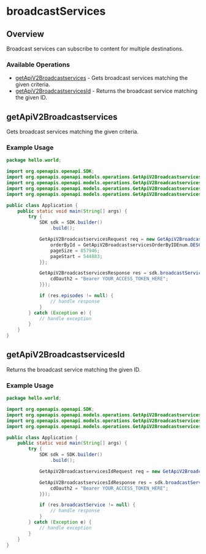 # broadcastServices

## Overview

Broadcast services can subscribe to content for multiple destinations.

### Available Operations

* [getApiV2Broadcastservices](#getapiv2broadcastservices) - Gets broadcast services matching the given criteria.
* [getApiV2BroadcastservicesId](#getapiv2broadcastservicesid) - Returns the broadcast service matching the given ID.

## getApiV2Broadcastservices

Gets broadcast services matching the given criteria.

### Example Usage

```java
package hello.world;

import org.openapis.openapi.SDK;
import org.openapis.openapi.models.operations.GetApiV2BroadcastservicesOrderByIDEnum;
import org.openapis.openapi.models.operations.GetApiV2BroadcastservicesRequest;
import org.openapis.openapi.models.operations.GetApiV2BroadcastservicesResponse;
import org.openapis.openapi.models.operations.GetApiV2BroadcastservicesSecurity;

public class Application {
    public static void main(String[] args) {
        try {
            SDK sdk = SDK.builder()
                .build();

            GetApiV2BroadcastservicesRequest req = new GetApiV2BroadcastservicesRequest() {{
                orderById = GetApiV2BroadcastservicesOrderByIDEnum.DESC;
                pageSize = 857946;
                pageStart = 544883;
            }};            

            GetApiV2BroadcastservicesResponse res = sdk.broadcastServices.getApiV2Broadcastservices(req, new GetApiV2BroadcastservicesSecurity("illum") {{
                cdOauth2 = "Bearer YOUR_ACCESS_TOKEN_HERE";
            }});

            if (res.episodes != null) {
                // handle response
            }
        } catch (Exception e) {
            // handle exception
        }
    }
}
```

## getApiV2BroadcastservicesId

Returns the broadcast service matching the given ID.

### Example Usage

```java
package hello.world;

import org.openapis.openapi.SDK;
import org.openapis.openapi.models.operations.GetApiV2BroadcastservicesIdRequest;
import org.openapis.openapi.models.operations.GetApiV2BroadcastservicesIdResponse;
import org.openapis.openapi.models.operations.GetApiV2BroadcastservicesIdSecurity;

public class Application {
    public static void main(String[] args) {
        try {
            SDK sdk = SDK.builder()
                .build();

            GetApiV2BroadcastservicesIdRequest req = new GetApiV2BroadcastservicesIdRequest(423655L);            

            GetApiV2BroadcastservicesIdResponse res = sdk.broadcastServices.getApiV2BroadcastservicesId(req, new GetApiV2BroadcastservicesIdSecurity("error") {{
                cdOauth2 = "Bearer YOUR_ACCESS_TOKEN_HERE";
            }});

            if (res.broadcastService != null) {
                // handle response
            }
        } catch (Exception e) {
            // handle exception
        }
    }
}
```
